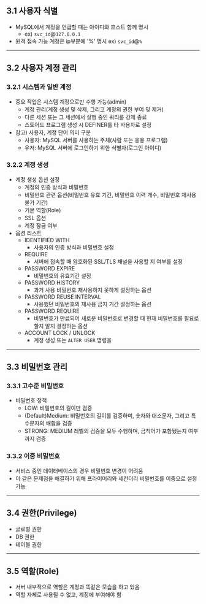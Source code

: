 ## 3.1 사용자 식별
- MySQL에서 계정을 언급할 때는 아이디와 호스트 함께 명시
    - ex) `svc_id`@`127.0.0.1`
- 원격 접속 가능 계정은 ip부분에 '%' 명시
    ex) `svc_id`@`%`

---

## 3.2 사용자 계정 관리
### 3.2.1 시스템과 일반 계정
- 중요 작업은 시스템 계정으로만 수행 가능(admin)
    - 계정 관리(계정 생성 및 삭제, 그리고 계정의 권한 부여 및 제거)
    - 다른 세션 또는 그 세션에서 실행 중인 쿼리를 강제 종료
    - 스토어드 프로그램 생성 시 DEFINER를 타 사용자로 설정
- 참고) 사용자, 계정 단어 의미 구분
    - 사용자: MySQL 서버를 사용하는 주체(사람 또는 응용 프로그램)
    - 유저: MySQL 서버에 로그인하기 위한 식별자(로그인 아이디)
### 3.2.2 계정 생성
- 계정 생성 옵션 설정
    - 계정의 인증 방식과 비밀번호
    - 비밀번호 관련 옵션(비밀번호 유효 기간, 비밀번호 이력 개수, 비밀번호 재사용 불가 기간)
    - 기본 역할(Role)
    - SSL 옵션
    - 계정 잠금 여부
- 옵션 리스트
    - IDENTIFIED WITH
        - 사용자의 인증 방식과 비밀번호 설정
    - REQUIRE
        - 서버에 접속할 때 암호화된 SSL/TLS 채널을 사용할 지 여부를 설정
    - PASSWORD EXPIRE
        - 비밀번호의 유효기간 설정
    - PASSWORD HISTORY
        - 과거 사용 비밀번호 재사용하지 못하게 설정하는 옵션 
    - PASSWORD REUSE INTERVAL
        - 사용했던 비밀번호의 재사용 금지 기간 설정하는 옵션
    - PASSWORD REQUIRE
        - 비밀번호가 만료되어 새로운 비밀번호로 변경할 때 현재 비밀번호를 필요로 할지 말지 결정하는 옵션
    - ACCOUNT LOCK / UNLOCK
        - 계정 생성 또는 `ALTER USER` 명령을 
---

## 3.3 비밀번호 관리
### 3.3.1 고수준 비밀번호
- 비밀번호 정책
    - LOW: 비밀번호의 길이만 검증
    - (Default)Medium: 비밀번호의 길이를 검증하며, 숫자와 대소문자, 그리고 특수문자의 배합을 검증
    - STRONG: MEDIUM 레벨의 검증을 모두 수행하며, 금칙어가 포함됐는지 여부까지 검증
### 3.3.2 이중 비밀번호
- 서비스 중인 데이터베이스의 경우 비밀번호 변경이 어려움
- 이 같은 문제점을 해결하기 위해 프라이머리와 세컨더리 비밀번호를 이중으로 설정 가능

---

## 3.4 권한(Privilege)
- 글로벌 권한
- DB 권한
- 테이블 권한
---
## 3.5 역할(Role)
- 서버 내부적으로 역할은 계정과 똑같은 모습을 하고 있음
- 역할 자체로 사용될 수 없고, 계정에 부여해야 함

